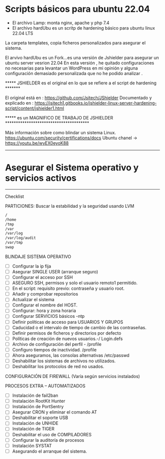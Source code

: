 # Scripts básicos para ubuntu 22.04

- El archivo Lamp: monta nginx, apache y php 7.4
- El archivo hardUbu es un scritp de hardening básico para ubuntu linux 22.04 LTS

La carpeta templates, copia ficheros personalizados para asegurar el sistema.

El arvivo hardUbu es un Fork...es una versión de Jshielder para asegurar un ubuntu server vesrion 22.04
En esta versión , he quitado configuraciones no necesarias para levantar un WordPress en mi opinión y alguna configuración demasiado personalizada que no he podido analizar .

***** JSHIELDER es el original en lo que se refiere a el script de hardening *******

El original está en : https://github.com/Jsitech/JShielder
Documentado y explicado en : https://jsitech1.gitbooks.io/jshielder-linux-server-hardening-script/content/jshielder1.html

***** es un MAGNIFICO DE TRABAJO DE JSHIELDER ***************************************

Más información sobre como blindar un sistema Linux.
 https://ubuntu.com/security/certifications/docs
 Ubuntu chanel -> https://youtu.be/wyEX0eyoK88

_______________________________________________________________________________________________________________

# Asegurar el Sistema operativo y servicios activos
________________________________________________________________________________________________________________

Checklist

PARTICIONES:  Buscar la estabilidad y la seguridad usando LVM

```bash
/
/home
/tmp
/var
/var/log
/var/log/audit
/var/tmp
swap
```



BLINDAJE SISTEMA OPERATIVO 

- [ ] Configurar la ip fija 
- [ ] Asegurar SINGLE USER (arranque seguro) 
- [ ] Configurar el acceso por SSH 
- [ ] ASEGURO SSH, permisos y solo el usuario remoto1 permitido. 
- [ ] En el script: requisito previo: contraseña y usuario root. 
- [ ] Añadir y comprobar repositorios 
- [ ] Actualizar el sistema 
- [ ] Configurar el nombre del HOST. 
- [ ] Configurar: hora y zona horaria 
- [ ] Configurar SERVICIOS básicos -ntp 
- [ ] Definir políticas de acceso para USUARIOS Y GRUPOS
- [ ] Caducidad o el intervalo de tiempo de cambio de las contraseñas. 
- [ ] Definir permisos de ficheros y directorios por defecto 
- [ ] Políticas de creación de nuevos usuarios.-/ Login.defs 
- [ ] Archivo de configuración del perfil - /profile 
- [ ] Configuro tiempos de inactividad. /profile 
- [ ] Ahora aseguramos, las consolas alternativas /etc/passwd 
- [ ] Deshabilitar los sistemas de archivos no utilizados. 
- [ ] Deshabilitar los protocolos de red no usados. 

CONFIGURACIÓN DE FIREWALL (Varía según servicios instalados)

PROCESOS EXTRA – AUTOMATIZADOS 

- [ ] Instalación de fail2ban 
- [ ] Instalación RootKit Hunter 
- [ ] Instalación de PortSentry 
- [ ] Asegurar CRON y eliminar el comando AT
- [ ] Deshabilitar el soporte USB 
- [ ] Instalación de UNHIDE 
- [ ] Instalación de TIGER
- [ ] Deshabilitar el uso de COMPILADORES 
- [ ] Configurar la auditoría de procesos 
- [ ] Instalación SYSTAT 
- [ ] Asegurando el arranque del sistema.
